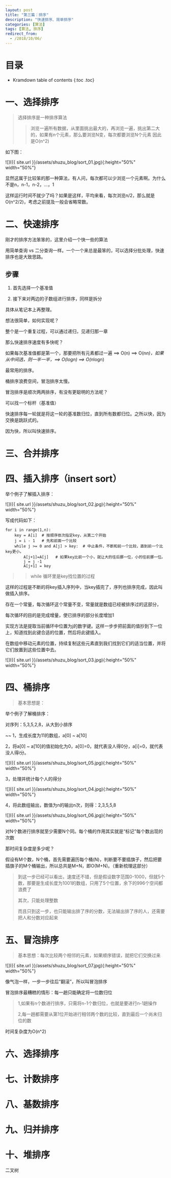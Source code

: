 ```yaml
---
layout: post
title: "第三篇：排序"
description: "快速排序、简单排序"
categories: [算法]
tags: [算法, 排序]
redirect_from:
  - /2018/10/06/
---
```


# 目录

* Kramdown table of contents
{:toc .toc}

# 一、选择排序

> 选择排序是一种排序算法
> > 浏览一遍所有数据，从里面挑出最大的，再浏览一遍，挑出第二大的，如果有n个元素，那么要浏览N变，每次都要浏览N个元素
> 因此是O(n^2)

如下图：

![]({{ site.url }}/assets/shuzu_blog/sort_01.jpg){:height="50%" width="50%"}

显然这属于比较笨的那一种算法，有人问，每次都可以少浏览一个元素啊。为什么不是n，n-1，n-2，...，1

这样运行时间不就少了吗？如果是这样，平均来看，每次浏览n/2，那么就是O(n^2/2)，考虑之前提及一般会省略常数。

# 二、快速排序

刚才的排序方法笨笨的，这里介绍一个快一些的算法

用简单查询 vs 二分查询一样。一个一个来总是最笨的，可以选择分批处理，快速排序也是大致思路。

## 步骤

1. 首先选择一个基准值

2. 接下来对两边的子数组进行排序，同样是拆分

具体从笔记本上再整理。

想法很简单，如何实现呢？

整个是一个重复过程，可以通过递归，见递归那一章

那么快速排序速度有多快呢？

如果每次基准值都是第一个，那要把所有元素都过一遍 ==> O(n) ==> O(n*n)，如果从中间选，则一半一半，==> O(logn) ==> O(n*logn)

最常用的排序。

桶排序浪费空间，冒泡排序太慢。

冒泡排序是顺次两两排序，有没有更聪明的方法呢？

可以找一个标杆（基准值）

快速排序每一轮就是将这一轮的基准数归位，直到所有数都归位。之所以快，因为交换是跳跃式的。

因为快，所以叫快速排序。



# 三、合并排序


# 四、插入排序（insert sort）

举个例子了解插入排序：

![]({{ site.url }}/assets/shuzu_blog/sort_02.jpg){:height="50%" width="50%"}

写成代码如下：

~~~~~~
for i in range(1,n):
	key = A[i]  # 按顺序依次指定key，从第二个开始
	j = i - 1   # 先和前面一个比较
	while j >= 0 and A[j] > key:  # 中止条件，不断和前一个比较，直到前一个比key更小。
		A[j+1]=A[j]   # 如果key比前一个小，就让大的往后挪一位，小的往前挪一位。
		j = j -1
		A[j+1] = key 
~~~~~~

> > while 循环里是key找位置的过程

这样的过程是不断的将key插入序列中，当key插完了，序列也排序完成，因此叫做插入排序。

存在一个常量，每次循环这个常量不变，常量就是数组已经被排序过的这部分，

每次循环的目的是完成增量，使已排序的部分长度增加1

实现方法是提取当前循环中位置为j的数字键。这样一步步把前面的值抄到下一位上，知道找到此键合适的位置，然后将此键插入。

在数组中移动元素的位置，持续复制这些元素直到我们找到它们的适当位置，并将它们放置到这些位置中去。

![]({{ site.url }}/assets/shuzu_blog/sort_03.jpg){:height="50%" width="50%"}

# 四、桶排序

> 基本思想是：

举个例子了解桶排序：

对序列：5,3,5,2,8，从大到小排序

~~
1，生成长度为11的数组，a[0] ~ a[10]

2，将a[0] ~ a[10]的值初始化为0，a[0]=0，就代表没人得0分，a[i]=0，就代表没人得i分。

![]({{ site.url }}/assets/shuzu_blog/sort_05.jpg){:height="50%" width="50%"}

3，处理并统计每个人的得分

![]({{ site.url }}/assets/shuzu_blog/sort_04.jpg){:height="50%" width="50%"}

4，将此数组输出，数值为n的输出n次，则得：2,3,5,5,8


![]({{ site.url }}/assets/shuzu_blog/sort_06.jpg){:height="50%" width="50%"}

对N个数进行排序就至少需要N个同。每个桶的作用其实就是“标记”每个数出现的次数

那时间复杂度是多少呢？

假设有M个数，N个桶，首先需要遍历每个桶(N)，判断要不要插旗子，然后把要插旗子的M个桶输出，所以总共是M+N，即O(M+N)。（重新梳理这部分）

> 到这一步已经可以看出，速度还不错，但是假设数字范围0-1000，但就5个数，那要是生成长度为1001的数组，只用了5个位置，余下的996个空间都浪费了
>
> 其次，只能处理整数
>
> 而且只到这一步，也只能输出排了序的分数，无法输出排了序的人，还需要把人和分数对应起来

# 五、冒泡排序

> 基本思想：每次比较两个相邻的元素，如果顺序错误，就把它们交换过来

![]({{ site.url }}/assets/shuzu_blog/sort_07.jpg){:height="50%" width="50%"}

像气泡一样，一步一步往后“翻滚”，所以叫冒泡排序

冒泡排序最糟糕的情形：每一趟只能确定将一位数归位

> 1,如果有n个数进行排序，只需将n-1个数归位，也就是要进行n-1趟操作
> 
> 2,每一趟都需要从第1位开始进行相邻两个数的比较，直到最后一个尚未归位的数

时间复杂度为O(n^2)

# 六、选择排序

# 七、计数排序

# 八、基数排序

# 九、归并排序

# 十、堆排序

二叉树





[^1]: 参考文献.
[1] 算法图解 Aditya Bhargava (作者) 袁国忠 (译者)